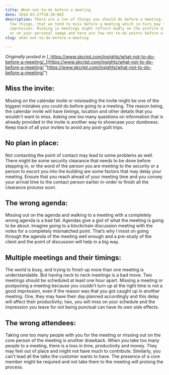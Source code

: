 ```yaml
---
title: What-not-to-do before a meeting
date: 2018-03-27T18:30:00Z
description: There are a ton of things you should do before a meeting. But there are
  few things, that we tend to miss before a meeting which in-turn may lead to bad
  impression. Risking in meetings might reflect badly on the profile of your organization
  or on your personal image and here are few not-to-do points before a meeting.
slug: what-not-to-do-before-a-meeting

---
```

_Originally posted in_ [_https://www.skcript.com/insights/what-not-to-do-before-a-meeting/_](https://www.skcript.com/insights/what-not-to-do-before-a-meeting/ "https://www.skcript.com/insights/what-not-to-do-before-a-meeting/")

## Miss the invite:

Missing on the calendar invite or misreading the invite might be one of the biggest mistakes you could do before going to a meeting. The reason being, the calendar invite will have timings, location and other details that you wouldn’t want to miss. Asking one too many questions on information that is already provided in the invite is another way to showcase your dumbness. Keep track of all your invites to avoid any post-guilt trips.

## No plan in place:

Not contacting the point of contact may lead to some problems as well. There might be some security clearance that needs to be done before stepping in, or the word of the person you are meeting to the security or a person to escort you into the building are some factors that may delay your meeting. Ensure that you reach ahead of your meeting time and you convey your arrival time to the contact person earlier in-order to finish all the clearance process soon.

## The wrong agenda:

Missing out on the agenda and walking to a meeting with a completely wrong agenda is a bad fall. Agendas give a gist of what the meeting is going to be about. Imagine going to a blockchain discussion meeting with the notes for a completely mismatched point. That’s why I insist on going through the agenda of the meeting well enough and a pre-study of the client and the point of discussion will help in a big way.

## Multiple meetings and their timings:

The world is busy, and trying to finish up more than one meeting is understandable. But having neck to neck meetings is a bad move. Two meetings should be scheduled at least one hour apart. Missing a meeting or postponing a meeting because you couldn’t turn up at the right time is not a good impression, even if the reason was that you got caught up in another meeting. One, they may have their day planned accordingly and this delay will affect their productivity; two, you will miss on your schedule and the impression you leave for not being punctual can have its own side effects.

## The wrong attendees:

Taking one too many people with you for the meeting or missing out on the core person of the meeting is another drawback. When you take too many people to a meeting, there is a loss in time, productivity and money. They may feel out of place and might not have much to contribute. Similarly, you can’t lead all the talks the customer wants to have. The presence of a core member might be required and not take them to the meeting will prolong the process.
